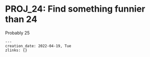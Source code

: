 # PROJ_24: Find something funnier than 24
Probably 25

<!--- attributes --->
    ---
    creation_date: 2022-04-19, Tue
    zlinks: {}
